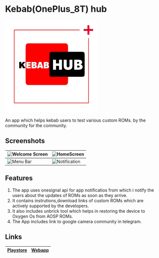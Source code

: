 
# Kebab(OnePlus_8T) hub
<img src = "assets/icon.png"  width= "300">

 

An app which helps kebab users to test various custom ROMs.
by the community for the community.
## Screenshots
![Welcome Screen](https://telegra.ph//file/287e5d95d70952c8d4fb4.jpg)|![HomeScreen](https://telegra.ph//file/c2d5e09bcb5fc2be7600e.jpg)
---------------------------------------------------------------------|-----------------------------------------------------------------
![Menu Bar](https://telegra.ph//file/251a4ec5cdc89cf2c45a9.jpg)|![Notification](https://telegra.ph//file/0413fc55b8b82f5f5bf39.jpg)

## Features

1. The app uses onesignal api for app notificatios from which i notify the users about the updates of ROMs as soon as they arrive.
2. It contains instrutions,download links of custom ROMs which are actively supported by the developers.
3. It also includes unbrick tool which helps in restoring the device to Oxygen Os from AOSP ROMs.
4. The App includes link to google camera community in telegram.
## Links
[**Playstore**](https://play.google.com/store/apps/details?id=com.shark.KebabHub)|[**Webapp**](https://kebabhubweb.web.app)
---------------------------------------------------------------------------------|----------------------------------------------




